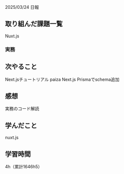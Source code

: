 2025/03/24 日報
## 取り組んだ課題一覧
Nuxt.js


### 実務



## 次やること
Next.jsチュートリアル
paiza
Next.js Prismaでschema追加



## 感想
実務のコード解読


## 学んだこと
nuxt.js


## 学習時間
4h（累計1646h5）
